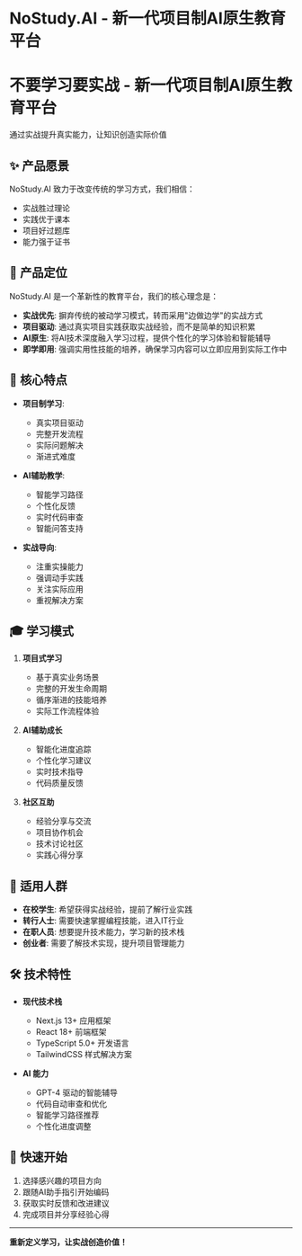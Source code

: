 # NoStudy.AI - 新一代项目制AI原生教育平台

# 不要学习要实战 - 新一代项目制AI原生教育平台

通过实战提升真实能力，让知识创造实际价值

## ✨ 产品愿景

NoStudy.AI 致力于改变传统的学习方式，我们相信：
- 实战胜过理论
- 实践优于课本
- 项目好过题库
- 能力强于证书

## 🎯 产品定位

NoStudy.AI 是一个革新性的教育平台，我们的核心理念是：

- **实战优先**: 摒弃传统的被动学习模式，转而采用"边做边学"的实战方式
- **项目驱动**: 通过真实项目实践获取实战经验，而不是简单的知识积累
- **AI原生**: 将AI技术深度融入学习过程，提供个性化的学习体验和智能辅导
- **即学即用**: 强调实用性技能的培养，确保学习内容可以立即应用到实际工作中

## 🌟 核心特点

- **项目制学习**: 
  - 真实项目驱动
  - 完整开发流程
  - 实际问题解决
  - 渐进式难度

- **AI辅助教学**: 
  - 智能学习路径
  - 个性化反馈
  - 实时代码审查
  - 智能问答支持

- **实战导向**: 
  - 注重实操能力
  - 强调动手实践
  - 关注实际应用
  - 重视解决方案

## 🎓 学习模式

1. **项目式学习**
   - 基于真实业务场景
   - 完整的开发生命周期
   - 循序渐进的技能培养
   - 实际工作流程体验

2. **AI辅助成长**
   - 智能化进度追踪
   - 个性化学习建议
   - 实时技术指导
   - 代码质量反馈

3. **社区互助**
   - 经验分享与交流
   - 项目协作机会
   - 技术讨论社区
   - 实践心得分享

## 👥 适用人群

- **在校学生**: 希望获得实战经验，提前了解行业实践
- **转行人士**: 需要快速掌握编程技能，进入IT行业
- **在职人员**: 想要提升技术能力，学习新的技术栈
- **创业者**: 需要了解技术实现，提升项目管理能力

## 🛠 技术特性

- **现代技术栈**
  - Next.js 13+ 应用框架
  - React 18+ 前端框架
  - TypeScript 5.0+ 开发语言
  - TailwindCSS 样式解决方案

- **AI 能力**
  - GPT-4 驱动的智能辅导
  - 代码自动审查和优化
  - 智能学习路径推荐
  - 个性化进度调整

## 🚀 快速开始

1. 选择感兴趣的项目方向
2. 跟随AI助手指引开始编码
3. 获取实时反馈和改进建议
4. 完成项目并分享经验心得

---

**重新定义学习，让实战创造价值！** 